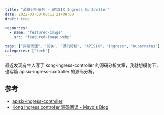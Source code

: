 ```yaml
---
title: "源码分析系列 - APISIX Ingress Controller"
date: 2022-03-30T00:11:21+08:00
draft: true

resources:
  - name: "featured-image"
    src: "featured-image.webp"

tags: ["网络代理", "网关", "源码分析", "APISIX", "Ingress", "Kubernetes"]
categories: ["tech"]
---
```


最近发现有牛人写了 kong-ingress-controller 的源码分析文章，我就想模仿下，也写篇 apisix-ingress-controller 的源码分析。

## 参考

- [apisix-ingress-controller](https://github.com/apache/apisix-ingress-controller)
- [Kong ingress controller 源码阅读 - Mayo's Blog](https://shoujo.ink/2021/11/kong-ingress-controller-%E6%BA%90%E7%A0%81%E9%98%85%E8%AF%BB/)
